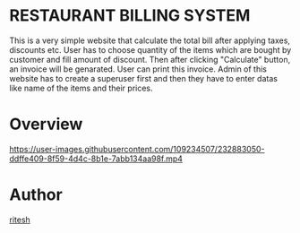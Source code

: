 # RESTAURANT BILLING SYSTEM
This is a very simple website that calculate the total bill after applying taxes, discounts etc. User has to choose quantity of the items which are bought by customer and fill amount of discount. Then after clicking "Calculate" button, an invoice will be genarated. User can print this invoice. Admin of this website has to create a superuser first and then they have to enter datas like name of the items and their prices.
# Overview
https://user-images.githubusercontent.com/109234507/232883050-ddffe409-8f59-4d4c-8b1e-7abb134aa98f.mp4

# Author
[ritesh](https://github.com/ritesh2004/)